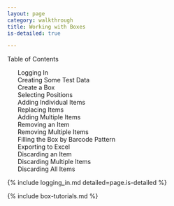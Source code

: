 ```yaml
---
layout: page
category: walkthrough
title: Working with Boxes
is-detailed: true

---
```


<div id="toc">
Table of Contents
<ol>
    <li><a href="#logging_in">Logging In</a></li>
    <li><a href="#box-data">Creating Some Test Data</a></li>
    <li><a href="#box-new">Create a Box</a></li>
    <li><a href="#box-selecting">Selecting Positions</a></li>
    <li><a href="#box-add-single">Adding Individual Items</a></li>
    <li><a href="#box-replace-single">Replacing Items</a></li>
    <li><a href="#box-add-multiple">Adding Multiple Items</a></li>
    <li><a href="#box-remove-single">Removing an Item</a></li>
    <li><a href="#box-remove-multiple">Removing Multiple Items</a></li>
    <li><a href="#box-fill-pattern">Filling the Box by Barcode Pattern</a></li>
    <li><a href="#box-export">Exporting to Excel</a></li>
    <li><a href="#box-discard-single">Discarding an Item</a></li>
    <li><a href="#box-discard-multiple">Discarding Multiple Items</a></li>
    <li><a href="#box-discard_all">Discarding All Items</a></li>
</ol>
</div>

<a name="login"/>

{% include logging_in.md detailed=page.is-detailed %}

{% include box-tutorials.md %}


